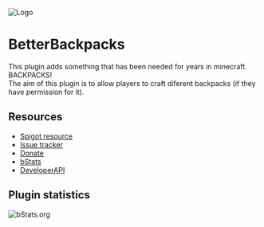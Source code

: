 ![Logo](https://i.imgur.com/kk5ppIh.png)

# BetterBackpacks
This plugin adds something that has been needed for years in minecraft. BACKPACKS!\
The aim of this plugin is to allow players to craft diferent backpacks (if they have permission for it).

## Resources
- [Spigot resource](https://www.spigotmc.org/resources/X/)
- [Issue tracker](https://github.com/AlonsoAliaga/BetterBackpacks/issues)
- [Donate](https://paypal.me/AlonsoAliaga)
- [bStats](https://bstats.org/plugin/bukkit/BetterBackpacks)
- [DeveloperAPI](https://github.com/AlonsoAliaga/BetterBackpacks/wiki/BetterBackpacksAPI)

## Plugin statistics
![bStats.org](https://bstats.org/signatures/bukkit/BetterBackpacks.svg)
